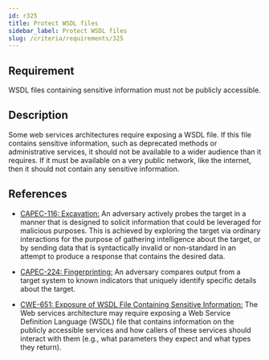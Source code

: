 ```yaml
---
id: r325
title: Protect WSDL files
sidebar_label: Protect WSDL files
slug: /criteria/requirements/325
---
```


## Requirement

WSDL files containing sensitive information
must not be publicly accessible.

## Description

Some web services architectures require exposing a WSDL file.
If this file contains sensitive information,
such as deprecated methods
or administrative services,
it should not be available
to a wider audience than it requires.
If it must be available on a very public network,
like the internet,
then it should not contain any sensitive information.

## References

- [CAPEC-116: Excavation:](https://capec.mitre.org/data/definitions/116.html)
An adversary actively probes the target
in a manner that is designed to solicit information
that could be leveraged
for malicious purposes.
This is achieved by exploring the target
via ordinary interactions
for the purpose of gathering intelligence about the target,
or by sending data
that is syntactically invalid
or non-standard in an attempt
to produce a response
that contains the desired data.

- [CAPEC-224: Fingerprinting:](https://capec.mitre.org/data/definitions/224.html)
An adversary compares output
from a target system to known indicators
that uniquely identify specific details
about the target.

- [CWE-651: Exposure of WSDL File Containing Sensitive Information:](https://cwe.mitre.org/data/definitions/651.html)
The Web services architecture
may require exposing a Web Service Definition Language (WSDL) file
that contains information
on the publicly accessible services
and how callers of these services
should interact with them
(e.g., what parameters they expect and what types they return).
